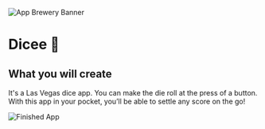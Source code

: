 ![App Brewery Banner](https://github.com/londonappbrewery/Images/blob/master/AppBreweryBanner.png)

# Dicee 🎲

## What you will create

It's a Las Vegas dice app. You can make the die roll at the press of a button. With this app in your pocket, you’ll be able to settle any score on the go!

![Finished App](https://github.com/londonappbrewery/Images/blob/master/dicee-demo.gif)
